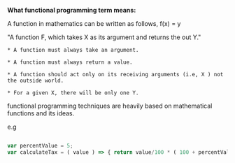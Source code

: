 **What functional programming term means:**

A function in mathematics can be written as follows, f(x) = y

"A function F, which takes X as its argument and returns the out Y."

	* A function must always take an argument.

	* A function must always return a value.

	* A function should act only on its receiving arguments (i.e, X ) not the outside world.

	* For a given X, there will be only one Y.



functional programming techniques are heavily based on mathematical functions and its ideas.

e.g

```js

var percentValue = 5;
var calculateTax = ( value ) => { return value/100 * ( 100 + percentValue ) }




